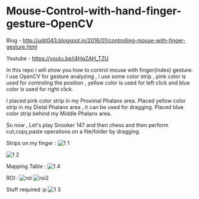 # Mouse-Control-with-hand-finger-gesture-OpenCV

Blog - http://udit043.blogspot.in/2016/01/controlling-mouse-with-finger-gesture.html

Youtube - https://youtu.be/i4HqZAH_TZU

In this repo i will show you how to control mouse with finger(index) gesture.
I use OpenCV for gesture analyzing , i use some color strip , pink color is used for controling the position , yellow color is used for left click and blue color is used for right click.

I placed pink color strip in my Proximal Phalanx area.
Placed yellow color strip in my Distal Phalanx area , it can be used for dragging.
Placed blue color strip behind my Middle Phalanx area.

So now , Let's play Snooker 147 and then chess and then perform cut,copy,paste operations on a file/folder by dragging.

Strips on my finger : 
![1 1](https://cloud.githubusercontent.com/assets/9850882/12263045/2c26bf8c-b952-11e5-9593-d643fea62717.jpg)

![1 2](https://cloud.githubusercontent.com/assets/9850882/12263067/56ab4a0c-b952-11e5-9478-980e3793173d.jpg)

Mapping Table :
![1 4](https://cloud.githubusercontent.com/assets/9850882/12263092/7d4a775a-b952-11e5-937d-e1b1b03fbac3.jpg)

ROI :
![roi](https://cloud.githubusercontent.com/assets/9850882/12263160/eaa000fe-b952-11e5-9105-f664c7510dde.JPG)
![roi2](https://cloud.githubusercontent.com/assets/9850882/12263161/ee223dd2-b952-11e5-91c2-802ea191df30.JPG)

Stuff required :p
![1 3](https://cloud.githubusercontent.com/assets/9850882/12263226/6df73b84-b953-11e5-8367-e18fcf5906f6.jpg)
